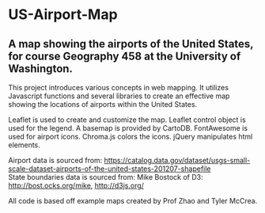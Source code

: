 # US-Airport-Map
## A map showing the airports of the United States, for course Geography 458 at the University of Washington.

This project introduces various concepts in web mapping. It utilizes Javascript functions and several libraries to create an effective map showing the locations of airports within the United States.

Leaflet is used to create and customize the map.
Leaflet control object is used for the legend.
A basemap is provided by CartoDB.
FontAwesome is used for airport icons.
Chroma.js colors the icons.
jQuery manipulates html elements.

Airport data is sourced from: https://catalog.data.gov/dataset/usgs-small-scale-dataset-airports-of-the-united-states-201207-shapefile  
State boundaries data is sourced from: Mike Bostock of D3: http://bost.ocks.org/mike, http://d3js.org/

All code is based off example maps created by Prof Zhao and Tyler McCrea.
